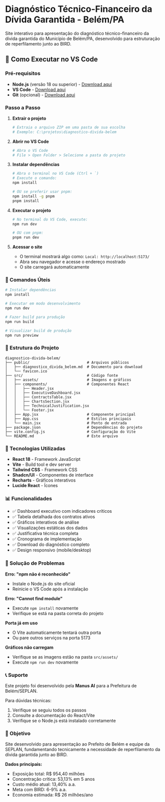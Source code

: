 # Diagnóstico Técnico-Financeiro da Dívida Garantida - Belém/PA

Site interativo para apresentação do diagnóstico técnico-financeiro da dívida garantida do Município de Belém/PA, desenvolvido para estruturação de reperfilamento junto ao BIRD.

## 🚀 Como Executar no VS Code

### Pré-requisitos
- **Node.js** (versão 18 ou superior) - [Download aqui](https://nodejs.org/)
- **VS Code** - [Download aqui](https://code.visualstudio.com/)
- **Git** (opcional) - [Download aqui](https://git-scm.com/)

### Passo a Passo

1. **Extrair o projeto**
   ```bash
   # Extraia o arquivo ZIP em uma pasta de sua escolha
   # Exemplo: C:\projetos\diagnostico-divida-belem
   ```

2. **Abrir no VS Code**
   ```bash
   # Abra o VS Code
   # File > Open Folder > Selecione a pasta do projeto
   ```

3. **Instalar dependências**
   ```bash
   # Abra o terminal no VS Code (Ctrl + `)
   # Execute o comando:
   npm install
   
   # OU se preferir usar pnpm:
   npm install -g pnpm
   pnpm install
   ```

4. **Executar o projeto**
   ```bash
   # No terminal do VS Code, execute:
   npm run dev
   
   # OU com pnpm:
   pnpm run dev
   ```

5. **Acessar o site**
   - O terminal mostrará algo como: `Local: http://localhost:5173/`
   - Abra seu navegador e acesse o endereço mostrado
   - O site carregará automaticamente

### 🔧 Comandos Úteis

```bash
# Instalar dependências
npm install

# Executar em modo desenvolvimento
npm run dev

# Fazer build para produção
npm run build

# Visualizar build de produção
npm run preview
```

### 📁 Estrutura do Projeto

```
diagnostico-divida-belem/
├── public/                          # Arquivos públicos
│   ├── diagnostico_divida_belem.md  # Documento para download
│   └── favicon.ico
├── src/                             # Código fonte
│   ├── assets/                      # Imagens e gráficos
│   ├── components/                  # Componentes React
│   │   ├── Header.jsx
│   │   ├── ExecutiveDashboard.jsx
│   │   ├── ContractsTable.jsx
│   │   ├── ChartsSection.jsx
│   │   ├── TechnicalJustification.jsx
│   │   └── Footer.jsx
│   ├── App.jsx                      # Componente principal
│   ├── App.css                      # Estilos principais
│   └── main.jsx                     # Ponto de entrada
├── package.json                     # Dependências do projeto
├── vite.config.js                   # Configuração do Vite
└── README.md                        # Este arquivo
```

### 🎨 Tecnologias Utilizadas

- **React 18** - Framework JavaScript
- **Vite** - Build tool e dev server
- **Tailwind CSS** - Framework CSS
- **Shadcn/UI** - Componentes de interface
- **Recharts** - Gráficos interativos
- **Lucide React** - Ícones

### 📊 Funcionalidades

- ✅ Dashboard executivo com indicadores críticos
- ✅ Tabela detalhada dos contratos ativos
- ✅ Gráficos interativos de análise
- ✅ Visualizações estáticas dos dados
- ✅ Justificativa técnica completa
- ✅ Cronograma de implementação
- ✅ Download do diagnóstico completo
- ✅ Design responsivo (mobile/desktop)

### 🐛 Solução de Problemas

**Erro: "npm não é reconhecido"**
- Instale o Node.js do site oficial
- Reinicie o VS Code após a instalação

**Erro: "Cannot find module"**
- Execute `npm install` novamente
- Verifique se está na pasta correta do projeto

**Porta já em uso**
- O Vite automaticamente tentará outra porta
- Ou pare outros serviços na porta 5173

**Gráficos não carregam**
- Verifique se as imagens estão na pasta `src/assets/`
- Execute `npm run dev` novamente

### 📞 Suporte

Este projeto foi desenvolvido pela **Manus AI** para a Prefeitura de Belém/SEPLAN.

Para dúvidas técnicas:
1. Verifique se seguiu todos os passos
2. Consulte a documentação do React/Vite
3. Verifique se o Node.js está instalado corretamente

### 🎯 Objetivo

Site desenvolvido para apresentação ao Prefeito de Belém e equipe da SEPLAN, fundamentando tecnicamente a necessidade de reperfilamento da dívida garantida junto ao BIRD.

**Dados principais:**
- Exposição total: R$ 954,40 milhões
- Concentração crítica: 53,13% em 5 anos
- Custo médio atual: 13,40% a.a.
- Meta com BIRD: 6-9% a.a.
- Economia estimada: R$ 26 milhões/ano

